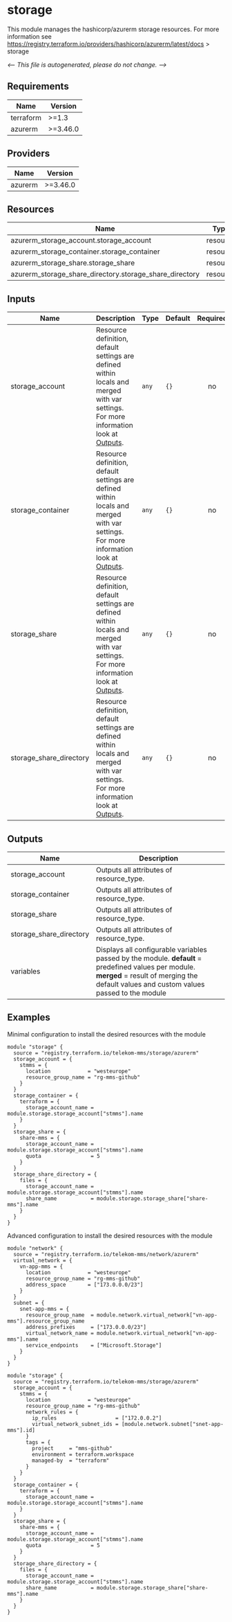 <!-- BEGIN_TF_DOCS -->
# storage

This module manages the hashicorp/azurerm storage resources.
For more information see https://registry.terraform.io/providers/hashicorp/azurerm/latest/docs > storage

_<-- This file is autogenerated, please do not change. -->_

## Requirements

| Name | Version |
|------|---------|
| terraform | >=1.3 |
| azurerm | >=3.46.0 |

## Providers

| Name | Version |
|------|---------|
| azurerm | >=3.46.0 |

## Resources

| Name | Type |
|------|------|
| azurerm_storage_account.storage_account | resource |
| azurerm_storage_container.storage_container | resource |
| azurerm_storage_share.storage_share | resource |
| azurerm_storage_share_directory.storage_share_directory | resource |

## Inputs

| Name | Description | Type | Default | Required |
|------|-------------|------|---------|:--------:|
| storage_account | Resource definition, default settings are defined within locals and merged with var settings. For more information look at [Outputs](#Outputs). | `any` | `{}` | no |
| storage_container | Resource definition, default settings are defined within locals and merged with var settings. For more information look at [Outputs](#Outputs). | `any` | `{}` | no |
| storage_share | Resource definition, default settings are defined within locals and merged with var settings. For more information look at [Outputs](#Outputs). | `any` | `{}` | no |
| storage_share_directory | Resource definition, default settings are defined within locals and merged with var settings. For more information look at [Outputs](#Outputs). | `any` | `{}` | no |

## Outputs

| Name | Description |
|------|-------------|
| storage_account | Outputs all attributes of resource_type. |
| storage_container | Outputs all attributes of resource_type. |
| storage_share | Outputs all attributes of resource_type. |
| storage_share_directory | Outputs all attributes of resource_type. |
| variables | Displays all configurable variables passed by the module. __default__ = predefined values per module. __merged__ = result of merging the default values and custom values passed to the module |

## Examples

Minimal configuration to install the desired resources with the module

```hcl
module "storage" {
  source = "registry.terraform.io/telekom-mms/storage/azurerm"
  storage_account = {
    stmms = {
      location            = "westeurope"
      resource_group_name = "rg-mms-github"
    }
  }
  storage_container = {
    terraform = {
      storage_account_name = module.storage.storage_account["stmms"].name
    }
  }
  storage_share = {
    share-mms = {
      storage_account_name = module.storage.storage_account["stmms"].name
      quota                = 5
    }
  }
  storage_share_directory = {
    files = {
      storage_account_name = module.storage.storage_account["stmms"].name
      share_name           = module.storage.storage_share["share-mms"].name
    }
  }
}
```

Advanced configuration to install the desired resources with the module

```hcl
module "network" {
  source = "registry.terraform.io/telekom-mms/network/azurerm"
  virtual_network = {
    vn-app-mms = {
      location            = "westeurope"
      resource_group_name = "rg-mms-github"
      address_space       = ["173.0.0.0/23"]
    }
  }
  subnet = {
    snet-app-mms = {
      resource_group_name  = module.network.virtual_network["vn-app-mms"].resource_group_name
      address_prefixes     = ["173.0.0.0/23"]
      virtual_network_name = module.network.virtual_network["vn-app-mms"].name
      service_endpoints    = ["Microsoft.Storage"]
    }
  }
}

module "storage" {
  source = "registry.terraform.io/telekom-mms/storage/azurerm"
  storage_account = {
    stmms = {
      location            = "westeurope"
      resource_group_name = "rg-mms-github"
      network_rules = {
        ip_rules                   = ["172.0.0.2"]
        virtual_network_subnet_ids = [module.network.subnet["snet-app-mms"].id]
      }
      tags = {
        project     = "mms-github"
        environment = terraform.workspace
        managed-by  = "terraform"
      }
    }
  }
  storage_container = {
    terraform = {
      storage_account_name = module.storage.storage_account["stmms"].name
    }
  }
  storage_share = {
    share-mms = {
      storage_account_name = module.storage.storage_account["stmms"].name
      quota                = 5
    }
  }
  storage_share_directory = {
    files = {
      storage_account_name = module.storage.storage_account["stmms"].name
      share_name           = module.storage.storage_share["share-mms"].name
    }
  }
}
```
<!-- END_TF_DOCS -->